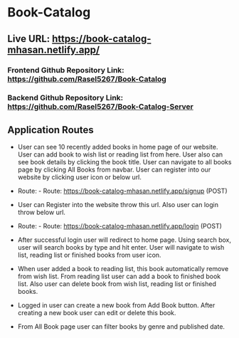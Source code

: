 # Book-Catalog

## Live URL: https://book-catalog-mhasan.netlify.app/

### Frontend Github Repository Link: https://github.com/Rasel5267/Book-Catalog

### Backend Github Repository Link: https://github.com/Rasel5267/Book-Catalog-Server

## Application Routes

- User can see 10 recently added books in home page of our website. User can add book to wish list or reading list from here. User also can see book details by clicking the book title. User can navigate to all books page by clicking All Books from navbar. User can register into our website by clicking user icon or below url.

* Route: - Route: https://book-catalog-mhasan.netlify.app/signup (POST)

- User can Register into the website throw this url. Also user can login throw below url.

* Route: - Route: https://book-catalog-mhasan.netlify.app/login (POST)

- After successful login user will redirect to home page. Using search box, user will search books by type and hit enter. User will navigate to wish list, reading list or finished books from user icon.

- When user added a book to reading list, this book automatically remove from wish list. From reading list user can add a book to finished book list. Also user can delete book from wish list, reading list or finished books.

- Logged in user can create a new book from Add Book button. After creating a new book user can edit or delete this book.

- From All Book page user can filter books by genre and published date.

